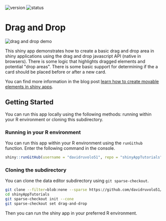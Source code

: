 <!-- badges: start -->
![version](https://img.shields.io/badge/dynamic/json?color=2d7ddd&label=version&query=version&url=https%3A%2F%2Fraw.githubusercontent.com%2Fdavidruvolo51%2FshinyAppTutorials%2Fmain%2Fdrag-and-drop%2Fpackage.json)
![status](https://img.shields.io/badge/dynamic/json?color=success&label=status&query=status&url=https%3A%2F%2Fraw.githubusercontent.com%2Fdavidruvolo51%2FshinyAppTutorials%2Fmain%2Fdrag-and-drop%2Fpackage.json)
<!-- badges: end -->

# Drag and Drop

![drag and drop demo](drag_and_drop_demo.gif)

This shiny app demonstrates how to create a basic drag and drop area in shiny applications using the drag and drop javascript API (native in browsers). There is some logic that highlights dragged elements and potential "drop areas". There is some basic support for determining if the a card should be placed before or after a new card.

You can find more information in the blog post [learn how to create movable elements in shiny apps](https://davidruvolo51.github.io/shinytutorials/tutorials/drag-and-drop/).

## Getting Started

You can run this app locally using the following methods: running within your R environment or cloning this subdirectory.

### Running in your R environment

You can run this app within your R environment using the `runGithub` function. Enter the following command in the console.

```r
shiny::runGitHub(username = "davidruvolo51", repo = "shinyAppTutorials", subdir = "drag-and-drop")
```

### Cloning the subdirectory

You can clone the data editor subdirectory using `git sparse-checkout`.

```bash
git clone --filter=blob:none --sparse https://github.com/davidruvolo51/shinyAppTutorials
cd shinyAppTutorials
git sparse-checkout init --cone
git sparse-checkout set drag-and-drop
```

Then you can run the shiny app in your preferred R environment.
